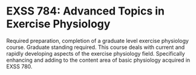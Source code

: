 # EXSS 784: Advanced Topics in Exercise Physiology

Required preparation, completion of a graduate level exercise physiology course. Graduate standing required. This course deals with current and rapidly developing aspects of the exercise physiology field. Specifically enhancing and adding to the content area of basic physiology acquired in EXSS 780.